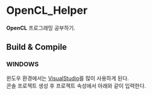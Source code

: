 # OpenCL_Helper #

**OpenCL** 프로그래밍 공부하기.

## Build & Compile
### WINDOWS ###

윈도우 환경에서는 [VisualStudio](https://imagine.microsoft.com/ko-kr/Catalog/Product/530)를 많이 사용하게 된다.  
콘솔 프로젝트 생성 후 프로젝트 속성에서 아래와 같이 입력한다.
